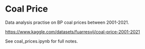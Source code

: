 # Coal Price
Data analysis practise on BP coal prices between 2001-2021.

https://www.kaggle.com/datasets/fuarresvij/coal-price-2001-2021

See coal_prices.ipynb for full notes.
